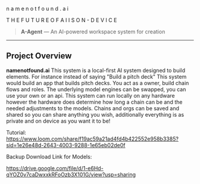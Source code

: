 
 n a m e n o t f o u n d . a i            

 T H E   F U T U R E   O F   A I   I S   O N - D E V I C E                     


> **A-Agent** — An AI-powered workspace system for creation

---

## Project Overview

**namenotfound.ai** This system is a local-first AI system designed to build elements. 
For instance instead of saying "Build a pitch deck" This system would build an app that builds pitch decks. 
You act as a owner, build chain flows and roles. The underlying model engines can be swapped, you can use your own or an api. 
This system can run locally on any hardware however the hardware does determine how long a chain can be and the needed adjustments to the models.
Chains and orgs can be saved and shared so you can share anything you wish, additionally everything is as private and on device as you want it to be!




Tutorial:
https://www.loom.com/share/f19ac59a21ad4fd4b422552e958b3385?sid=1e26e48d-2643-4003-9288-1e65eb02de0f

Backup Download Link for Models:

https://drive.google.com/file/d/1-e6Hd-qYOZ0v7caDwxxkRFoOzb3X101G/view?usp=sharing







